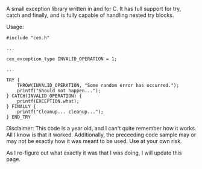 A small exception library written in and for C. It has full support for try, catch and finally, and is fully capable of handling nested try blocks.

Usage:
```
#include "cex.h"

...

cex_exception_type INVALID_OPERATION = 1;

...

TRY {
    THROW(INVALID_OPERATION, "Some random error has occurred.");
    printf("Should not happen...");
} CATCH(INVALID_OPERATION) {
    printf(EXCEPTION.what);
} FINALLY {
    printf("Cleanup... cleanup...");
} END_TRY
```

Disclaimer: This code is a year old, and I can't quite remember how it works. All I know is that it worked. Additionally, the preceeding code sample may or may not be exactly how it was meant to be used. Use at your own risk.

As I re-figure out what exactly it was that I was doing, I will update this page.